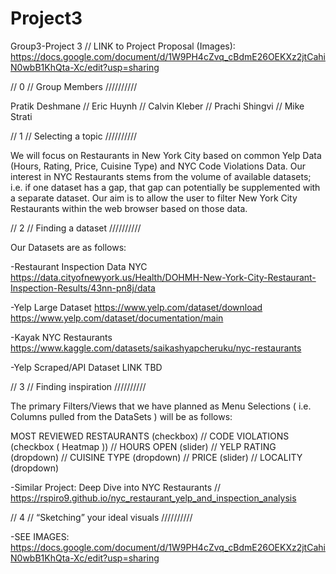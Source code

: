 # Project3
Group3-Project 3 // LINK to Project Proposal (Images): 
https://docs.google.com/document/d/1W9PH4cZvq_cBdmE26OEKXz2jtCahiN0wbB1KhQta-Xc/edit?usp=sharing

// 0 // Group Members //////////

Pratik Deshmane // Eric Huynh // Calvin Kleber // Prachi Shingvi // Mike Strati

// 1 // Selecting a topic //////////

We will focus on Restaurants in New York City based on common Yelp Data (Hours, Rating, Price, Cuisine Type) and NYC Code Violations Data. Our interest in NYC Restaurants stems from the volume of available datasets; i.e. if one dataset has a gap, that gap can potentially be supplemented with a separate dataset. Our aim is to allow the user to filter New York City Restaurants within the web browser based on those data.

// 2 // Finding a dataset //////////

Our Datasets are as follows:

-Restaurant Inspection Data NYC
https://data.cityofnewyork.us/Health/DOHMH-New-York-City-Restaurant-Inspection-Results/43nn-pn8j/data

-Yelp Large Dataset
https://www.yelp.com/dataset/download
https://www.yelp.com/dataset/documentation/main

-Kayak NYC Restaurants
https://www.kaggle.com/datasets/saikashyapcheruku/nyc-restaurants

-Yelp Scraped/API Dataset
LINK TBD

// 3 // Finding inspiration //////////

The primary Filters/Views that we have planned as Menu Selections ( i.e. Columns pulled from the DataSets ) will be as follows:

MOST REVIEWED RESTAURANTS (checkbox) // CODE VIOLATIONS (checkbox ( Heatmap )) // HOURS OPEN (slider) // YELP RATING (dropdown) // CUISINE TYPE (dropdown) // PRICE (slider) // LOCALITY (dropdown)

-Similar Project: Deep Dive into NYC Restaurants // https://rspiro9.github.io/nyc_restaurant_yelp_and_inspection_analysis

// 4 // “Sketching” your ideal visuals //////////

-SEE IMAGES: https://docs.google.com/document/d/1W9PH4cZvq_cBdmE26OEKXz2jtCahiN0wbB1KhQta-Xc/edit?usp=sharing
